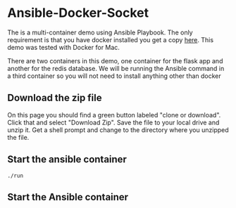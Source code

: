 # Ansible-Docker-Socket

The is a multi-container demo using Ansible Playbook.  The only requirement is that you have docker installed you get a copy [here](https://docs.docker.com/engine/installation/mac/). This demo was tested with Docker for Mac.

There are two containers in this demo, one container for the flask app and another for the redis database.  We will be running the Ansible command in a third container so you will not need to install anything other than docker


## Download the zip file
On this page you should find a green button labeled "clone or download".  Click that and select "Download Zip".  Save the file to your local drive and unzip it. Get a shell prompt and change to the directory where you unzipped the file. 

## Start the ansible container

```{r, engine='bash', count_lines}
./run
```




## Start the Ansible container




